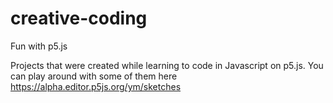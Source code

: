 # creative-coding
Fun with p5.js

Projects that were created while learning to code in Javascript on p5.js. 
You can play around with some of them here https://alpha.editor.p5js.org/ym/sketches
